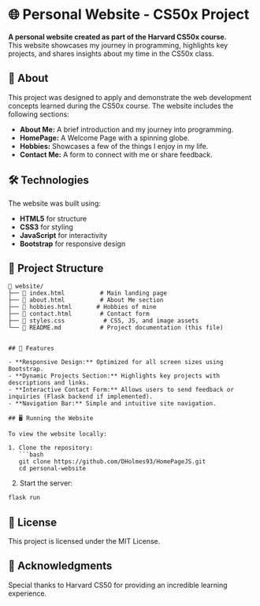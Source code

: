 # 🌐 Personal Website - CS50x Project  

**A personal website created as part of the Harvard CS50x course.**  
This website showcases my journey in programming, highlights key projects, and shares insights about my time in the CS50x class.  

## 📖 About  

This project was designed to apply and demonstrate the web development concepts learned during the CS50x course. The website includes the following sections:  

- **About Me:** A brief introduction and my journey into programming.  
- **HomePage:** A Welcome Page with a spinning globe.  
- **Hobbies:** Showcases a few of the things I enjoy in my life.  
- **Contact Me:** A form to connect with me or share feedback.  

## 🛠️ Technologies  

The website was built using:  

- **HTML5** for structure  
- **CSS3** for styling  
- **JavaScript** for interactivity  
- **Bootstrap** for responsive design  

## 📂 Project Structure  

```plaintext
📁 website/  
├── 📄 index.html          # Main landing page  
├── 📄 about.html          # About Me section  
├── 📄 hobbies.html       # Hobbies of mine  
├── 📄 contact.html        # Contact form  
├── 📄 styles.css           # CSS, JS, and image assets  
└── 📄 README.md           # Project documentation (this file)  


## 🚀 Features

- **Responsive Design:** Optimized for all screen sizes using Bootstrap.  
- **Dynamic Projects Section:** Highlights key projects with descriptions and links.  
- **Interactive Contact Form:** Allows users to send feedback or inquiries (Flask backend if implemented).  
- **Navigation Bar:** Simple and intuitive site navigation.  

## 🖥️ Running the Website

To view the website locally:

1. Clone the repository:  
   ```bash  
   git clone https://github.com/DHolmes93/HomePageJS.git  
   cd personal-website
```
2. Start the server:
```bash
flask run  
```


## 📜 License

This project is licensed under the MIT License.

## 💬 Acknowledgments

Special thanks to Harvard CS50 for providing an incredible learning experience.


